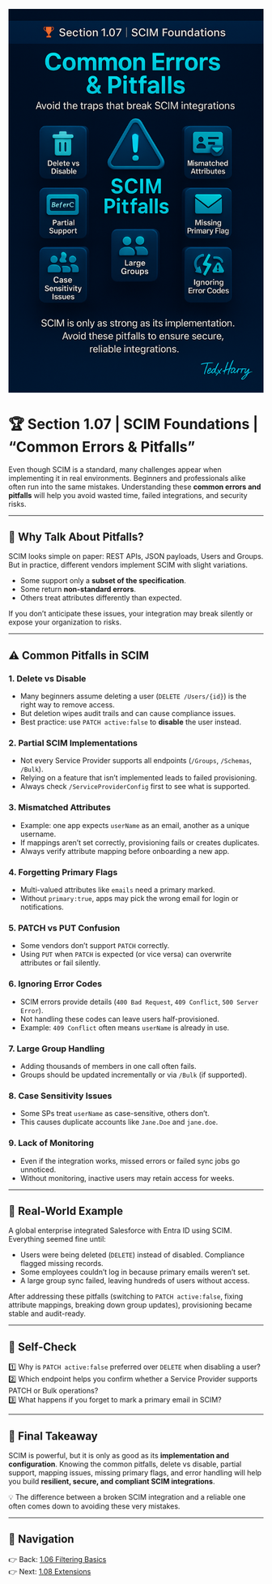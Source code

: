 ![Cover](./covers/1.07-common-errors-and-pitfalls.png) 
# 🏆 Section 1.07 | SCIM Foundations | “Common Errors & Pitfalls”

Even though SCIM is a standard, many challenges appear when implementing it in real environments. Beginners and professionals alike often run into the same mistakes. Understanding these **common errors and pitfalls** will help you avoid wasted time, failed integrations, and security risks.  

---

## 📖 Why Talk About Pitfalls?  
SCIM looks simple on paper: REST APIs, JSON payloads, Users and Groups. But in practice, different vendors implement SCIM with slight variations.  
- Some support only a **subset of the specification**.  
- Some return **non-standard errors**.  
- Others treat attributes differently than expected.  

If you don’t anticipate these issues, your integration may break silently or expose your organization to risks.  

---

## ⚠️ Common Pitfalls in SCIM  

### 1. **Delete vs Disable**  
- Many beginners assume deleting a user (`DELETE /Users/{id}`) is the right way to remove access.  
- But deletion wipes audit trails and can cause compliance issues.  
- Best practice: use `PATCH active:false` to **disable** the user instead.  

### 2. **Partial SCIM Implementations**  
- Not every Service Provider supports all endpoints (`/Groups`, `/Schemas`, `/Bulk`).  
- Relying on a feature that isn’t implemented leads to failed provisioning.  
- Always check `/ServiceProviderConfig` first to see what is supported.  

### 3. **Mismatched Attributes**  
- Example: one app expects `userName` as an email, another as a unique username.  
- If mappings aren’t set correctly, provisioning fails or creates duplicates.  
- Always verify attribute mapping before onboarding a new app.  

### 4. **Forgetting Primary Flags**  
- Multi-valued attributes like `emails` need a primary marked.  
- Without `primary:true`, apps may pick the wrong email for login or notifications.  

### 5. **PATCH vs PUT Confusion**  
- Some vendors don’t support `PATCH` correctly.  
- Using `PUT` when `PATCH` is expected (or vice versa) can overwrite attributes or fail silently.  

### 6. **Ignoring Error Codes**  
- SCIM errors provide details (`400 Bad Request`, `409 Conflict`, `500 Server Error`).  
- Not handling these codes can leave users half-provisioned.  
- Example: `409 Conflict` often means `userName` is already in use.  

### 7. **Large Group Handling**  
- Adding thousands of members in one call often fails.  
- Groups should be updated incrementally or via `/Bulk` (if supported).  

### 8. **Case Sensitivity Issues**  
- Some SPs treat `userName` as case-sensitive, others don’t.  
- This causes duplicate accounts like `Jane.Doe` and `jane.doe`.  

### 9. **Lack of Monitoring**  
- Even if the integration works, missed errors or failed sync jobs go unnoticed.  
- Without monitoring, inactive users may retain access for weeks.  

---

## 🏢 Real-World Example  
A global enterprise integrated Salesforce with Entra ID using SCIM. Everything seemed fine until:  
- Users were being deleted (`DELETE`) instead of disabled. Compliance flagged missing records.  
- Some employees couldn’t log in because primary emails weren’t set.  
- A large group sync failed, leaving hundreds of users without access.  

After addressing these pitfalls (switching to `PATCH active:false`, fixing attribute mappings, breaking down group updates), provisioning became stable and audit-ready.  

---

## 📝 Self-Check  
1️⃣ Why is `PATCH active:false` preferred over `DELETE` when disabling a user?  
2️⃣ Which endpoint helps you confirm whether a Service Provider supports PATCH or Bulk operations?  
3️⃣ What happens if you forget to mark a primary email in SCIM?  

---

## 🎯 Final Takeaway  
SCIM is powerful, but it is only as good as its **implementation and configuration**. Knowing the common pitfalls, delete vs disable, partial support, mapping issues, missing primary flags, and error handling will help you build **resilient, secure, and compliant SCIM integrations**.  

💡 The difference between a broken SCIM integration and a reliable one often comes down to avoiding these very mistakes.  

---

## 🔗 Navigation  
👉 Back: [1.06 Filtering Basics](1.06-filtering-and-querying.md)  
👉 Next: [1.08 Extensions](1.08-extensions.md)  
